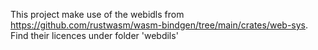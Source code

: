 This project make use of the webidls from https://github.com/rustwasm/wasm-bindgen/tree/main/crates/web-sys.
Find their licences under folder 'webdils' 
